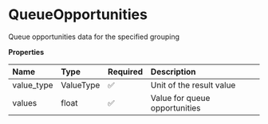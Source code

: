 # QueueOpportunities

Queue opportunities data for the specified grouping

**Properties**

| Name       | Type      | Required | Description                   |
| :--------- | :-------- | :------- | :---------------------------- |
| value_type | ValueType | ✅       | Unit of the result value      |
| values     | float     | ✅       | Value for queue opportunities |

<!-- This file was generated by liblab | https://liblab.com/ -->
